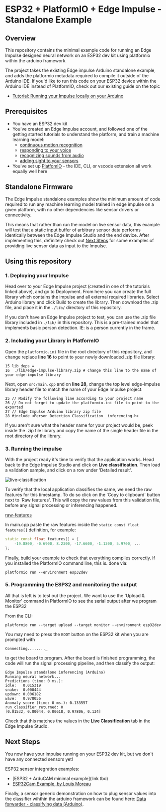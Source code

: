# ESP32 + PlatformIO + Edge Impulse - Standalone Example

## Overview 
This repository contains the minimal example code for running an Edge Impulse designed neural network on an ESP32 dev kit using platformio within the arduino framework.

The project takes the existing Edge impulse Arduino standalone example, and adds the platformio metadata required to compile it outside of the Arduino IDE. If you'd like to run this code on your ESP32 device within the Arduino IDE instead of PlatformIO, check out our existing guide on the topic
- [Tutorial: Running your Impulse locally on your Arduino](https://docs.edgeimpulse.com/docs/running-your-impulse-arduino)

## Prerequisites
- You have an ESP32 dev kit
- You've created an Edge Impulse account, and followed one of the getting started tutorials to understand the platform, and train a machine learning model:
  - [continuous motion recognition](https://docs.edgeimpulse.com/docs/continuous-motion-recognition)
  - [responding to your voice](https://docs.edgeimpulse.com/docs/responding-to-your-voice)
  - [recognizing sounds from audio](https://docs.edgeimpulse.com/docs/audio-classification)
  - [adding sight to your sensors](https://docs.edgeimpulse.com/docs/image-classification)
- You've set up [PlatfomIO](https://platformio.org/install) - the IDE, CLI, or vscode extension all work equally well here

## Standalone Firmware
The Edge Impulse standalone examples show the minimum amount of code required to run any machine learning model trained in edge impulse on a given platform, with no other dependencies like sensor drivers or connectivity. 

This means that rather than run the model on live sensor data, this example will test that a static input buffer of arbitrary sensor data performs identically between the Edge Impulse Studio and the end device. After implementing this, definitely check out [Next Steps](#next-steps) for some examples of providing live sensor data as input to the Impulse.

## Using this repository

### 1. Deploying your Impulse
Head over to your Edge Impulse project (created in one of the tutorials linked above), and go to Deployment. From here you can create the full library which contains the impulse and all external required libraries. Select Arduino library and click Build to create the library. Then download the .zip file, and place it in the `./lib/` directory of this repository.

If you don't have an Edge Impulse project to test, you can use the .zip file library included in `./lib/` in this repository. This is a pre-trained model that implements basic person detection. IE: is a person currently in the frame.

### 2. Including your Library in PlatformIO
Open the `platformio.ini` file in the root directory of this repository, and change replace **line 16** to point to your newly downloaded .zip file library:

```
15 lib_deps = 
16 	./lib/edge-impulse-library.zip # change this line to the name of your edge-impulse library
```

Next, open `src/main.cpp` and on **line 28**, change the top level edge-impulse library header file to match the name of your Edge Impulse project:

```
25 // Modify the following line according to your project name
26 // Do not forget to update the platformio.ini file to point to the exported 
27 // Edge Impulse Arduino library zip file
28 #include <Person_Detection_Classification__inferencing.h>
```

If you aren't sure what the header name for your project would be, peek inside the .zip file library and copy the name of the single header file in the root directory of the library.

### 3. Running the impulse

With the project ready it's time to verify that the application works. Head back to the Edge Impulse Studio and click on **Live classification**. Then load a validation sample, and click on a row under 'Detailed result'.

![live-classification](https://files.readme.io/946903c-b07afda-Screenshot_2020-01-21_at_20.34.20-3.png)

To verify that the local application classifies the same, we need the raw features for this timestamp. To do so click on the 'Copy to clipboard' button next to 'Raw features'. This will copy the raw values from this validation file, before any signal processing or inferencing happened.

[raw-features](https://files.readme.io/78b905e-ce5b1ab-wijhf23i-3.png)

In main.cpp paste the raw features inside the `static const float features[]` definition, for example:

```cpp
static const float features[] = {
    -19.8800, -0.6900, 8.2300, -17.6600, -1.1300, 5.9700, ...
};
```

Finally, build your example to check that everything compiles correctly. If you installed the PlatformIO command line, this is. done via:
```
platformio run --environment esp32dev
```

### 5. Programming the ESP32 and monitoring the output

All that is left is to test out the project. We want to use the 'Upload & Monitor' command in PlatformIO to see the serial output after we program the ESP32

From the CLI:
```
platformio run --target upload --target monitor --environment esp32dev
```

You may need to press the `BOOT` button on the ESP32 kit when you are prompted with
```
Connecting........_
```
to get the board to program. After the board is finished programming, the code will run the signal processing pipeline, and then classify the output:

```
Edge Impulse standalone inferencing (Arduino)
Running neural network...
Predictions (time: 0 ms.):
idle:   0.015319
snake:  0.000444
updown: 0.006182
wave:   0.978056
Anomaly score (time: 0 ms.): 0.133557
run_classifier_returned: 0
[0.01532, 0.00044, 0.00618, 0.97806, 0.134]
```

Check that this matches the values in the **Live Classification** tab in the Edge Impulse Studio.

## Next Steps
You now have your impulse running on your ESP32 dev kit, but we don't have any connected sensors yet!

ESP32 sensor integration examples:
- [ESP32 + ArduCAM minimal example](link tbd)
- [ESP32Cam Example, by Louis Moreau](https://github.com/edgeimpulse/example-esp32-cam)

Finally, a sensor generic demonstration on how to plug sensor values into the classifier wihthin the arduino framework can be found here: [Data forwarder - classifying data (Arduino)](https://docs.edgeimpulse.com/docs/cli-data-forwarder#classifying-data-arduino).
